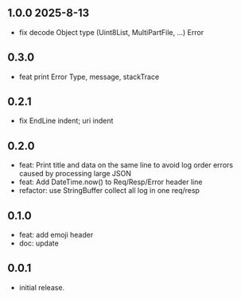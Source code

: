 ## 1.0.0 2025-8-13
* fix decode Object type (Uint8List, MultiPartFile, ...) Error

## 0.3.0
* feat print Error Type, message, stackTrace

## 0.2.1
* fix EndLine indent; uri indent
 
## 0.2.0
* feat: Print title and data on the same line to avoid log order errors caused by processing large JSON
* feat: Add DateTime.now() to Req/Resp/Error header line
* refactor: use StringBuffer collect all log in one req/resp

## 0.1.0
* feat: add emoji header 
* doc: update

## 0.0.1

* initial release.

